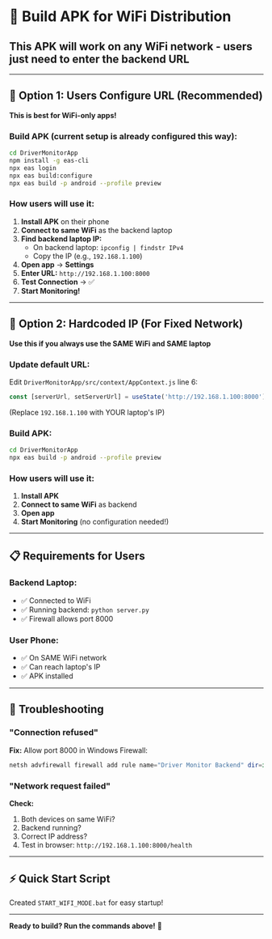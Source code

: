# 📱 Build APK for WiFi Distribution

## This APK will work on any WiFi network - users just need to enter the backend URL

---

## 🎯 Option 1: Users Configure URL (Recommended)

**This is best for WiFi-only apps!**

### Build APK (current setup is already configured this way):

```bash
cd DriverMonitorApp
npm install -g eas-cli
npx eas login
npx eas build:configure
npx eas build -p android --profile preview
```

### How users will use it:

1. **Install APK** on their phone
2. **Connect to same WiFi** as the backend laptop
3. **Find backend laptop IP:**
   - On backend laptop: `ipconfig | findstr IPv4`
   - Copy the IP (e.g., `192.168.1.100`)
4. **Open app** → **Settings**
5. **Enter URL:** `http://192.168.1.100:8000`
6. **Test Connection** → ✅
7. **Start Monitoring!**

---

## 🎯 Option 2: Hardcoded IP (For Fixed Network)

**Use this if you always use the SAME WiFi and SAME laptop**

### Update default URL:

Edit `DriverMonitorApp/src/context/AppContext.js` line 6:

```javascript
const [serverUrl, setServerUrl] = useState('http://192.168.1.100:8000');
```

(Replace `192.168.1.100` with YOUR laptop's IP)

### Build APK:

```bash
cd DriverMonitorApp
npx eas build -p android --profile preview
```

### How users will use it:

1. **Install APK**
2. **Connect to same WiFi** as backend
3. **Open app**
4. **Start Monitoring** (no configuration needed!)

---

## 📋 Requirements for Users

### Backend Laptop:
- ✅ Connected to WiFi
- ✅ Running backend: `python server.py`
- ✅ Firewall allows port 8000

### User Phone:
- ✅ On SAME WiFi network
- ✅ Can reach laptop's IP
- ✅ APK installed

---

## 🔧 Troubleshooting

### "Connection refused"

**Fix:** Allow port 8000 in Windows Firewall:

```powershell
netsh advfirewall firewall add rule name="Driver Monitor Backend" dir=in action=allow protocol=TCP localport=8000
```

### "Network request failed"

**Check:**
1. Both devices on same WiFi?
2. Backend running?
3. Correct IP address?
4. Test in browser: `http://192.168.1.100:8000/health`

---

## ⚡ Quick Start Script

Created `START_WIFI_MODE.bat` for easy startup!

---

**Ready to build? Run the commands above!** 🚀


